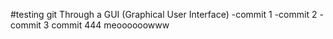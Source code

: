 #testing git Through a GUI (Graphical User Interface)
-commit 1
-commit 2
-commit 3
commit 444
meoooooowww